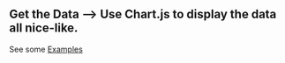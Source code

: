 ## Get the Data -->  Use Chart.js to display the data all nice-like.

See some [Examples](https://nozola.github.io/analytics/examples.html)
